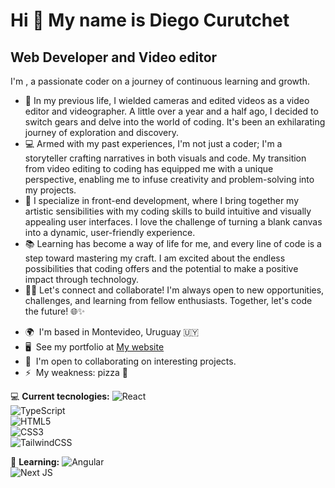 Hi 👋 My name is Diego Curutchet
================================

Web Developer and Video editor  
------------------------------

I'm , a passionate coder on a journey of continuous learning and growth. 

- 🎥 In my previous life, I wielded cameras and edited videos as a video editor and videographer. A little over a year and a half ago, I decided to switch gears and delve into the world of coding. It's been an exhilarating journey of exploration and discovery.
- 💻 Armed with my past experiences, I'm not just a coder; I'm a storyteller crafting narratives in both visuals and code. My transition from video editing to coding has equipped me with a unique perspective, enabling me to infuse creativity and problem-solving into my projects. 
- 🚀 I specialize in front-end development, where I bring together my artistic sensibilities with my coding skills to build intuitive and visually appealing user interfaces. I love the challenge of turning a blank canvas into a dynamic, user-friendly experience. 
- 📚 Learning has become a way of life for me, and every line of code is a step toward mastering my craft. I am excited about the endless possibilities that coding offers and the potential to make a positive impact through technology. 
- 👨‍💻 Let's connect and collaborate! I'm always open to new opportunities, challenges, and learning from fellow enthusiasts.
Together, let's code the future! 🌐✨

* 🌍  I'm based in Montevideo, Uruguay 🇺🇾
* 🖥️  See my portfolio at [My website](http://diegocurutchetdev.netlify.app/)
* 🤝  I'm open to collaborating on interesting projects.
* ⚡  My weakness: pizza 🍕

💻 **Current tecnologies:**
![React](https://img.shields.io/badge/react-%2320232a.svg?style=for-the-badge&logo=react&logoColor=%2361DAFB)  
![TypeScript](https://img.shields.io/badge/typescript-%23007ACC.svg?style=for-the-badge&logo=typescript&logoColor=white)  
![HTML5](https://img.shields.io/badge/html5-%23E34F26.svg?style=for-the-badge&logo=html5&logoColor=white)  
![CSS3](https://img.shields.io/badge/css3-%231572B6.svg?style=for-the-badge&logo=css3&logoColor=white)  
![TailwindCSS](https://img.shields.io/badge/tailwindcss-%2338B2AC.svg?style=for-the-badge&logo=tailwind-css&logoColor=white)  

🧠 **Learning:**
![Angular](https://img.shields.io/badge/angular-%23DD0031.svg?style=for-the-badge&logo=angular&logoColor=white)  
![Next JS](https://img.shields.io/badge/Next-black?style=for-the-badge&logo=next.js&logoColor=white)  
